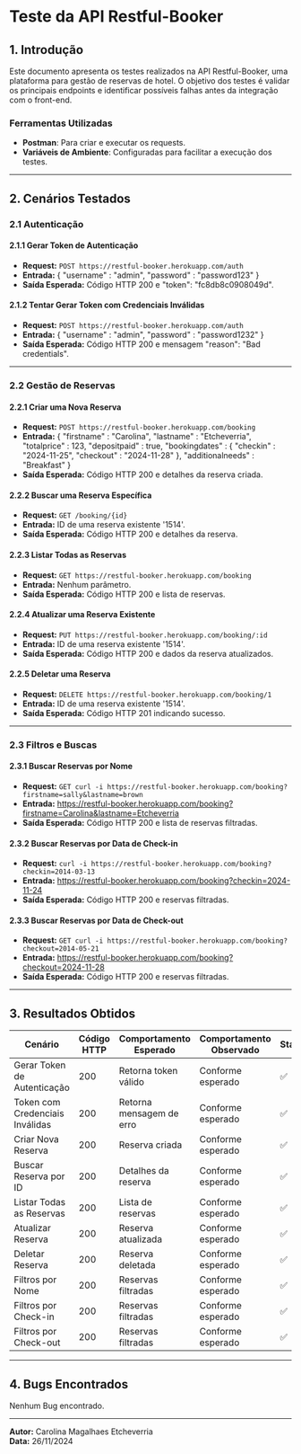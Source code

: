 # Teste da API Restful-Booker

## 1. Introdução
Este documento apresenta os testes realizados na API Restful-Booker, uma plataforma para gestão de reservas de hotel. O objetivo dos testes é validar os principais endpoints e identificar possíveis falhas antes da integração com o front-end.

### Ferramentas Utilizadas
- **Postman**: Para criar e executar os requests.
- **Variáveis de Ambiente**: Configuradas para facilitar a execução dos testes.

---

## 2. Cenários Testados

### 2.1 Autenticação
#### 2.1.1 Gerar Token de Autenticação
- **Request:** `POST https://restful-booker.herokuapp.com/auth`
- **Entrada:** {
    "username" : "admin",
    "password" : "password123"
}
- **Saída Esperada:** Código HTTP 200 e "token": "fc8db8c0908049d".

#### 2.1.2 Tentar Gerar Token com Credenciais Inválidas
- **Request:** `POST https://restful-booker.herokuapp.com/auth`
- **Entrada:** {
    "username" : "admin",
    "password" : "password1232"
}
- **Saída Esperada:** Código HTTP 200 e mensagem "reason": "Bad credentials".

---

### 2.2 Gestão de Reservas
#### 2.2.1 Criar uma Nova Reserva
- **Request:** `POST https://restful-booker.herokuapp.com/booking`
- **Entrada:** {
    "firstname" : "Carolina",
    "lastname" : "Etcheverria",
    "totalprice" : 123,
    "depositpaid" : true,
    "bookingdates" : {
        "checkin" : "2024-11-25",
        "checkout" : "2024-11-28"
    },
    "additionalneeds" : "Breakfast"
}
- **Saída Esperada:** Código HTTP 200 e detalhes da reserva criada.

#### 2.2.2 Buscar uma Reserva Específica
- **Request:** `GET /booking/{id}`
- **Entrada:** ID de uma reserva existente '1514'.
- **Saída Esperada:** Código HTTP 200 e detalhes da reserva.

#### 2.2.3 Listar Todas as Reservas
- **Request:** `GET https://restful-booker.herokuapp.com/booking`
- **Entrada:** Nenhum parâmetro.
- **Saída Esperada:** Código HTTP 200 e lista de reservas.

#### 2.2.4 Atualizar uma Reserva Existente
- **Request:** `PUT https://restful-booker.herokuapp.com/booking/:id`
- **Entrada:** ID de uma reserva existente '1514'.
- **Saída Esperada:** Código HTTP 200 e dados da reserva atualizados.

#### 2.2.5 Deletar uma Reserva
- **Request:** `DELETE https://restful-booker.herokuapp.com/booking/1`
- **Entrada:** ID de uma reserva existente '1514'.
- **Saída Esperada:** Código HTTP 201 indicando sucesso.

---

### 2.3 Filtros e Buscas
#### 2.3.1 Buscar Reservas por Nome
- **Request:** `GET curl -i https://restful-booker.herokuapp.com/booking?firstname=sally&lastname=brown`
- **Entrada:** https://restful-booker.herokuapp.com/booking?firstname=Carolina&lastname=Etcheverria
- **Saída Esperada:** Código HTTP 200 e lista de reservas filtradas.

#### 2.3.2 Buscar Reservas por Data de Check-in
- **Request:** `curl -i https://restful-booker.herokuapp.com/booking?checkin=2014-03-13
`
- **Entrada:** https://restful-booker.herokuapp.com/booking?checkin=2024-11-24
- **Saída Esperada:** Código HTTP 200 e reservas filtradas.

#### 2.3.3 Buscar Reservas por Data de Check-out
- **Request:** `GET curl -i https://restful-booker.herokuapp.com/booking?checkout=2014-05-21`
- **Entrada:** https://restful-booker.herokuapp.com/booking?checkout=2024-11-28
- **Saída Esperada:** Código HTTP 200 e reservas filtradas.

---

## 3. Resultados Obtidos
| Cenário                         | Código HTTP | Comportamento Esperado | Comportamento Observado | Status  |
|---------------------------------|-------------|-------------------------|------------------------|---------|
| Gerar Token de Autenticação     | 200         | Retorna token válido    | Conforme esperado      | ✅       |
| Token com Credenciais Inválidas | 200         | Retorna mensagem de erro| Conforme esperado      | ✅       |
| Criar Nova Reserva              | 200         | Reserva criada          | Conforme esperado      | ✅       |
| Buscar Reserva por ID           | 200         | Detalhes da reserva     | Conforme esperado      | ✅       |
| Listar Todas as Reservas        | 200         | Lista de reservas       | Conforme esperado      | ✅       |
| Atualizar Reserva               | 200         | Reserva atualizada      | Conforme esperado      | ✅        |
| Deletar Reserva                 | 200         | Reserva deletada        | Conforme esperado      | ✅        |
| Filtros por Nome                | 200         | Reservas filtradas      |  Conforme esperado      | ✅      |
| Filtros por Check-in            | 200         | Reservas filtradas      | Conforme esperado      | ✅       |
| Filtros por Check-out           | 200         | Reservas filtradas      | Conforme esperado      | ✅       |

---

## 4. Bugs Encontrados

Nenhum Bug encontrado.


---

**Autor:** Carolina Magalhaes Etcheverria  
**Data:** 26/11/2024
